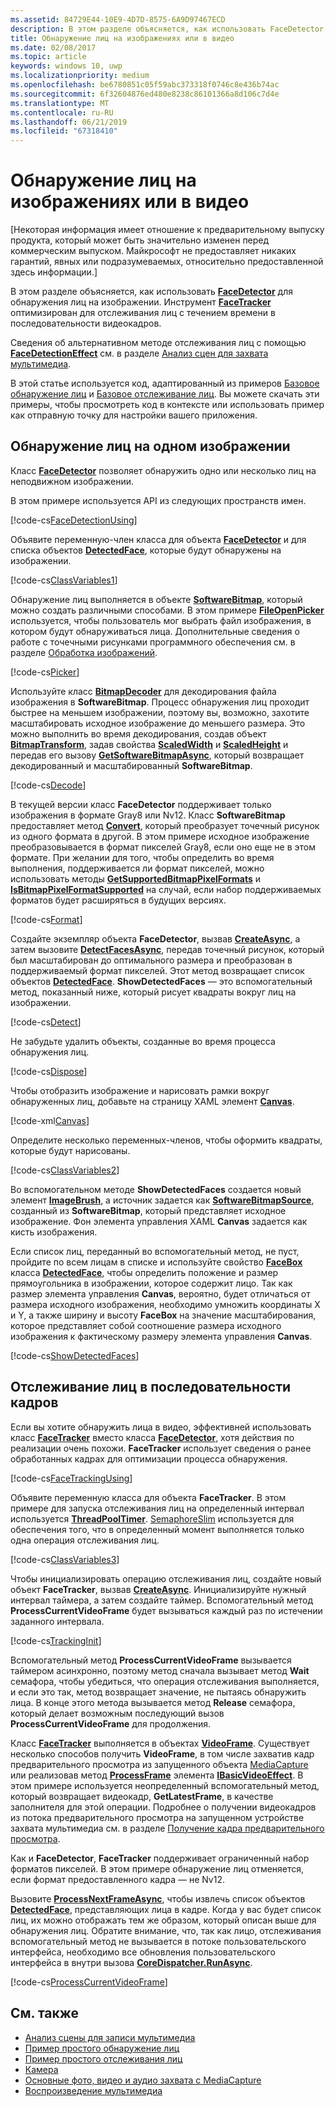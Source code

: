 ```yaml
---
ms.assetid: 84729E44-10E9-4D7D-8575-6A9D97467ECD
description: В этом разделе объясняется, как использовать FaceDetector для обнаружения лиц на изображении. Инструмент FaceTracker оптимизирован для отслеживания лиц с течением времени в последовательности видеокадров.
title: Обнаружение лиц на изображениях или в видео
ms.date: 02/08/2017
ms.topic: article
keywords: windows 10, uwp
ms.localizationpriority: medium
ms.openlocfilehash: be6780851c05f59abc373318f0746c8e436b74ac
ms.sourcegitcommit: 6f32604876ed480e8238c86101366a8d106c7d4e
ms.translationtype: MT
ms.contentlocale: ru-RU
ms.lasthandoff: 06/21/2019
ms.locfileid: "67318410"
---
```

# <a name="detect-faces-in-images-or-videos"></a>Обнаружение лиц на изображениях или в видео



\[Некоторая информация имеет отношение к предварительному выпуску продукта, который может быть значительно изменен перед коммерческим выпуском. Майкрософт не предоставляет никаких гарантий, явных или подразумеваемых, относительно предоставленной здесь информации.\]

В этом разделе объясняется, как использовать [**FaceDetector**](https://docs.microsoft.com/uwp/api/Windows.Media.FaceAnalysis.FaceDetector) для обнаружения лиц на изображении. Инструмент [**FaceTracker**](https://docs.microsoft.com/uwp/api/Windows.Media.FaceAnalysis.FaceTracker) оптимизирован для отслеживания лиц с течением времени в последовательности видеокадров.

Сведения об альтернативном методе отслеживания лиц с помощью [**FaceDetectionEffect**](https://docs.microsoft.com/uwp/api/Windows.Media.Core.FaceDetectionEffect) см. в разделе [Анализ сцен для захвата мультимедиа](scene-analysis-for-media-capture.md).

В этой статье используется код, адаптированный из примеров [Базовое обнаружение лиц](https://go.microsoft.com/fwlink/p/?LinkId=620512&clcid=0x409) и [Базовое отслеживание лиц](https://go.microsoft.com/fwlink/p/?LinkId=620513&clcid=0x409). Вы можете скачать эти примеры, чтобы просмотреть код в контексте или использовать пример как отправную точку для настройки вашего приложения.

## <a name="detect-faces-in-a-single-image"></a>Обнаружение лиц на одном изображении

Класс [**FaceDetector**](https://docs.microsoft.com/uwp/api/Windows.Media.FaceAnalysis.FaceDetector) позволяет обнаружить одно или несколько лиц на неподвижном изображении.

В этом примере используется API из следующих пространств имен.

[!code-cs[FaceDetectionUsing](./code/FaceDetection_Win10/cs/MainPage.xaml.cs#SnippetFaceDetectionUsing)]

Объявите переменную-член класса для объекта [**FaceDetector**](https://docs.microsoft.com/uwp/api/Windows.Media.FaceAnalysis.FaceDetector) и для списка объектов [**DetectedFace**](https://docs.microsoft.com/uwp/api/Windows.Media.FaceAnalysis.DetectedFace), которые будут обнаружены на изображении.

[!code-cs[ClassVariables1](./code/FaceDetection_Win10/cs/MainPage.xaml.cs#SnippetClassVariables1)]

Обнаружение лиц выполняется в объекте [**SoftwareBitmap**](https://docs.microsoft.com/uwp/api/Windows.Graphics.Imaging.SoftwareBitmap), который можно создать различными способами. В этом примере [**FileOpenPicker**](https://docs.microsoft.com/uwp/api/Windows.Storage.Pickers.FileOpenPicker) используется, чтобы пользователь мог выбрать файл изображения, в котором будут обнаруживаться лица. Дополнительные сведения о работе с точечными рисунками программного обеспечения см. в разделе [Обработка изображений](imaging.md).

[!code-cs[Picker](./code/FaceDetection_Win10/cs/MainPage.xaml.cs#SnippetPicker)]

Используйте класс [**BitmapDecoder**](https://docs.microsoft.com/uwp/api/Windows.Graphics.Imaging.BitmapDecoder) для декодирования файла изображения в **SoftwareBitmap**. Процесс обнаружения лиц проходит быстрее на меньшем изображении, поэтому вы, возможно, захотите масштабировать исходное изображение до меньшего размера. Это можно выполнить во время декодирования, создав объект [**BitmapTransform**](https://docs.microsoft.com/uwp/api/Windows.Graphics.Imaging.BitmapTransform), задав свойства [**ScaledWidth**](https://docs.microsoft.com/uwp/api/windows.graphics.imaging.bitmaptransform.scaledwidth) и [**ScaledHeight**](https://docs.microsoft.com/uwp/api/windows.graphics.imaging.bitmaptransform.scaledheight) и передав его вызову [**GetSoftwareBitmapAsync**](https://docs.microsoft.com/uwp/api/windows.graphics.imaging.bitmapdecoder.getsoftwarebitmapasync), который возвращает декодированный и масштабированный **SoftwareBitmap**.

[!code-cs[Decode](./code/FaceDetection_Win10/cs/MainPage.xaml.cs#SnippetDecode)]

В текущей версии класс **FaceDetector** поддерживает только изображения в формате Gray8 или Nv12. Класс **SoftwareBitmap** предоставляет метод [**Convert**](/uwp/api/windows.graphics.imaging.softwarebitmap.convert), который преобразует точечный рисунок из одного формата в другой. В этом примере исходное изображение преобразовывается в формат пикселей Gray8, если оно еще не в этом формате. При желании для того, чтобы определить во время выполнения, поддерживается ли формат пикселей, можно использовать методы [**GetSupportedBitmapPixelFormats**](https://docs.microsoft.com/uwp/api/windows.media.faceanalysis.facedetector.getsupportedbitmappixelformats) и [**IsBitmapPixelFormatSupported**](https://docs.microsoft.com/uwp/api/windows.media.faceanalysis.facedetector.isbitmappixelformatsupported) на случай, если набор поддерживаемых форматов будет расширяться в будущих версиях.

[!code-cs[Format](./code/FaceDetection_Win10/cs/MainPage.xaml.cs#SnippetFormat)]

Создайте экземпляр объекта **FaceDetector**, вызвав [**CreateAsync**](https://docs.microsoft.com/uwp/api/windows.media.faceanalysis.facedetector.createasync), а затем вызовите [**DetectFacesAsync**](https://docs.microsoft.com/uwp/api/windows.media.faceanalysis.facedetector.detectfacesasync), передав точечный рисунок, который был масштабирован до оптимального размера и преобразован в поддерживаемый формат пикселей. Этот метод возвращает список объектов [**DetectedFace**](https://docs.microsoft.com/uwp/api/Windows.Media.FaceAnalysis.DetectedFace). **ShowDetectedFaces** — это вспомогательный метод, показанный ниже, который рисует квадраты вокруг лиц на изображении.

[!code-cs[Detect](./code/FaceDetection_Win10/cs/MainPage.xaml.cs#SnippetDetect)]

Не забудьте удалить объекты, созданные во время процесса обнаружения лиц.

[!code-cs[Dispose](./code/FaceDetection_Win10/cs/MainPage.xaml.cs#SnippetDispose)]

Чтобы отобразить изображение и нарисовать рамки вокруг обнаруженных лиц, добавьте на страницу XAML элемент [**Canvas**](https://docs.microsoft.com/uwp/api/Windows.UI.Xaml.Controls.Canvas).

[!code-xml[Canvas](./code/FaceDetection_Win10/cs/MainPage.xaml#SnippetCanvas)]

Определите несколько переменных-членов, чтобы оформить квадраты, которые будут нарисованы.

[!code-cs[ClassVariables2](./code/FaceDetection_Win10/cs/MainPage.xaml.cs#SnippetClassVariables2)]

Во вспомогательном методе **ShowDetectedFaces** создается новый элемент [**ImageBrush**](https://docs.microsoft.com/uwp/api/Windows.UI.Xaml.Media.ImageBrush), а источник задается как [**SoftwareBitmapSource**](https://docs.microsoft.com/uwp/api/Windows.UI.Xaml.Media.Imaging.SoftwareBitmapSource), созданный из **SoftwareBitmap**, который представляет исходное изображение. Фон элемента управления XAML **Canvas** задается как кисть изображения.

Если список лиц, переданный во вспомогательный метод, не пуст, пройдите по всем лицам в списке и используйте свойство [**FaceBox**](https://docs.microsoft.com/uwp/api/windows.media.faceanalysis.detectedface.facebox) класса [**DetectedFace**](https://docs.microsoft.com/uwp/api/Windows.Media.FaceAnalysis.DetectedFace), чтобы определить положение и размер прямоугольника в изображении, которое содержит лицо. Так как размер элемента управления **Canvas**, вероятно, будет отличаться от размера исходного изображения, необходимо умножить координаты X и Y, а также ширину и высоту **FaceBox** на значение масштабирования, которое представляет собой соотношение размера исходного изображения к фактическому размеру элемента управления **Canvas**.

[!code-cs[ShowDetectedFaces](./code/FaceDetection_Win10/cs/MainPage.xaml.cs#SnippetShowDetectedFaces)]

## <a name="track-faces-in-a-sequence-of-frames"></a>Отслеживание лиц в последовательности кадров

Если вы хотите обнаружить лица в видео, эффективней использовать класс [**FaceTracker**](https://docs.microsoft.com/uwp/api/Windows.Media.FaceAnalysis.FaceTracker) вместо класса [**FaceDetector**](https://docs.microsoft.com/uwp/api/Windows.Media.FaceAnalysis.FaceDetector), хотя действия по реализации очень похожи. **FaceTracker** использует сведения о ранее обработанных кадрах для оптимизации процесса обнаружения.

[!code-cs[FaceTrackingUsing](./code/FaceDetection_Win10/cs/MainPage.xaml.cs#SnippetFaceTrackingUsing)]

Объявите переменную класса для объекта **FaceTracker**. В этом примере для запуска отслеживания лиц на определенный интервал используется [**ThreadPoolTimer**](https://docs.microsoft.com/uwp/api/Windows.System.Threading.ThreadPoolTimer). [SemaphoreSlim](https://docs.microsoft.com/dotnet/api/system.threading.semaphoreslim?redirectedfrom=MSDN) используется для обеспечения того, что в определенный момент выполняется только одна операция отслеживания лиц.

[!code-cs[ClassVariables3](./code/FaceDetection_Win10/cs/MainPage.xaml.cs#SnippetClassVariables3)]

Чтобы инициализировать операцию отслеживания лиц, создайте новый объект **FaceTracker**, вызвав [**CreateAsync**](https://docs.microsoft.com/uwp/api/windows.media.faceanalysis.facetracker.createasync). Инициализируйте нужный интервал таймера, а затем создайте таймер. Вспомогательный метод **ProcessCurrentVideoFrame** будет вызываться каждый раз по истечении заданного интервала.

[!code-cs[TrackingInit](./code/FaceDetection_Win10/cs/MainPage.xaml.cs#SnippetTrackingInit)]

Вспомогательный метод **ProcessCurrentVideoFrame** вызывается таймером асинхронно, поэтому метод сначала вызывает метод **Wait** семафора, чтобы убедиться, что операция отслеживания выполняется, и если это так, метод возвращает значение, не пытаясь обнаружить лица. В конце этого метода вызывается метод **Release** семафора, который делает возможным последующий вызов **ProcessCurrentVideoFrame** для продолжения.

Класс [**FaceTracker**](https://docs.microsoft.com/uwp/api/Windows.Media.FaceAnalysis.FaceTracker) выполняется в объектах [**VideoFrame**](https://docs.microsoft.com/uwp/api/Windows.Media.VideoFrame). Существует несколько способов получить **VideoFrame**, в том числе захватив кадр предварительного просмотра из запущенного объекта [MediaCapture](capture-photos-and-video-with-mediacapture.md) или реализовав метод [**ProcessFrame**](https://docs.microsoft.com/uwp/api/windows.media.effects.ibasicaudioeffect.processframe) элемента [**IBasicVideoEffect**](https://docs.microsoft.com/uwp/api/Windows.Media.Effects.IBasicVideoEffect). В этом примере используется неопределенный вспомогательный метод, который возвращает видеокадр, **GetLatestFrame**, в качестве заполнителя для этой операции. Подробнее о получении видеокадров из потока предварительного просмотра на запущенном устройстве захвата мультимедиа см. в разделе [Получение кадра предварительного просмотра](get-a-preview-frame.md).

Как и **FaceDetector**, **FaceTracker** поддерживает ограниченный набор форматов пикселей. В этом примере обнаружение лиц отменяется, если формат предоставленного кадра — не Nv12.

Вызовите [**ProcessNextFrameAsync**](https://docs.microsoft.com/uwp/api/windows.media.faceanalysis.facetracker.processnextframeasync), чтобы извлечь список объектов [**DetectedFace**](https://docs.microsoft.com/uwp/api/Windows.Media.FaceAnalysis.DetectedFace), представляющих лица в кадре. Когда у вас будет список лиц, их можно отображать тем же образом, который описан выше для обнаружения лиц. Обратите внимание, что, так как лицо, отслеживания вспомогательный метод не вызывается в потоке пользовательского интерфейса, необходимо все обновления пользовательского интерфейса в внутри вызова [ **CoreDispatcher.RunAsync**](https://docs.microsoft.com/uwp/api/windows.ui.core.coredispatcher.runasync).

[!code-cs[ProcessCurrentVideoFrame](./code/FaceDetection_Win10/cs/MainPage.xaml.cs#SnippetProcessCurrentVideoFrame)]

## <a name="related-topics"></a>См. также

* [Анализ сцены для записи мультимедиа](scene-analysis-for-media-capture.md)
* [Пример простого обнаружение лиц](https://go.microsoft.com/fwlink/p/?LinkId=620512&clcid=0x409)
* [Пример простого отслеживания лиц](https://go.microsoft.com/fwlink/p/?LinkId=620513&clcid=0x409)
* [Камера](camera.md)
* [Основные фото, видео и аудио захвата с MediaCapture](basic-photo-video-and-audio-capture-with-MediaCapture.md)
* [Воспроизведение мультимедиа](media-playback.md)
